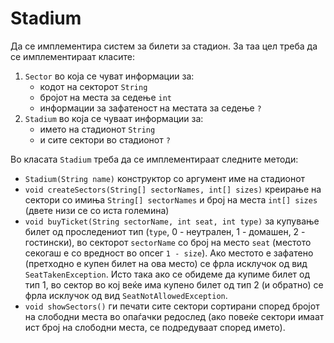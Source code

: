 # Stadium

<p>Да се имплементира систем за билети за стадион. За таа цел треба да се имплементираат класите:</p>

<ol>
<li><code>Sector</code> во која се чуват информации за:<ul>
<li>кодот на секторот <code>String</code></li>
<li>бројот на места за седење <code>int</code></li>
<li>информации за зафатеност на местата за седење <code>?</code></li>
</ul>
</li>
<li><code>Stadium</code> во која се чуваат информации за:<ul>
<li>името на стадионот <code>String</code></li>
<li>и сите сектори во стадионот <code>?</code></li>
</ul>
</li>
</ol>

<p>Во класата <code>Stadium</code> треба да се имплементираат следните методи:</p>

<ul>
<li><code>Stadium(String name)</code> конструктор со аргумент име на стадионот</li>
<li><code>void createSectors(String[] sectorNames, int[] sizes)</code> креирање на сектори со имиња <code>String[] sectorNames</code> и број на места <code>int[] sizes</code> (двете низи се со иста големина)</li>
<li><code>void buyTicket(String sectorName, int seat, int type)</code> за купување билет од проследениот тип (<code>type</code>, 0 - неутрален, 1 - домашен, 2 - гостински), во секторот <code>sectorName</code> со број на место <code>seat</code> (местото секогаш е со вредност во опсег <code>1 - size</code>). Ако местото е зафатено (претходно е купен билет на ова место) се фрла исклучок од вид <code>SeatTakenException</code>. Исто така ако се обидеме да купиме билет од тип 1, во сектор во кој веќе има купено билет од тип 2 (и обратно) се фрла исклучок од вид <code>SeatNotAllowedException</code>.</li>
<li><code>void showSectors()</code> ги печати сите сектори сортирани според бројот на слободни места во опаѓачки редослед (ако повеќе сектори имаат ист број на слободни места, се подредуваат според името).</li>
</ul>
